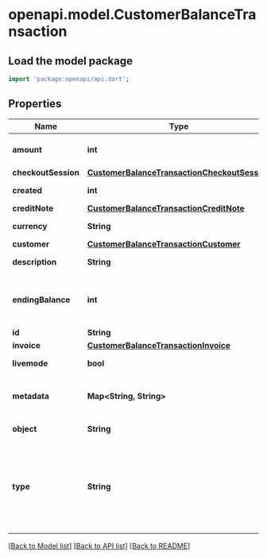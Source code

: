 # openapi.model.CustomerBalanceTransaction

## Load the model package
```dart
import 'package:openapi/api.dart';
```

## Properties
Name | Type | Description | Notes
------------ | ------------- | ------------- | -------------
**amount** | **int** | The amount of the transaction. A negative value is a credit for the customer's balance, and a positive value is a debit to the customer's `balance`. | 
**checkoutSession** | [**CustomerBalanceTransactionCheckoutSession**](CustomerBalanceTransactionCheckoutSession.md) |  | [optional] 
**created** | **int** | Time at which the object was created. Measured in seconds since the Unix epoch. | 
**creditNote** | [**CustomerBalanceTransactionCreditNote**](CustomerBalanceTransactionCreditNote.md) |  | [optional] 
**currency** | **String** | Three-letter [ISO currency code](https://www.iso.org/iso-4217-currency-codes.html), in lowercase. Must be a [supported currency](https://stripe.com/docs/currencies). | 
**customer** | [**CustomerBalanceTransactionCustomer**](CustomerBalanceTransactionCustomer.md) |  | 
**description** | **String** | An arbitrary string attached to the object. Often useful for displaying to users. | [optional] 
**endingBalance** | **int** | The customer's `balance` after the transaction was applied. A negative value decreases the amount due on the customer's next invoice. A positive value increases the amount due on the customer's next invoice. | 
**id** | **String** | Unique identifier for the object. | 
**invoice** | [**CustomerBalanceTransactionInvoice**](CustomerBalanceTransactionInvoice.md) |  | [optional] 
**livemode** | **bool** | Has the value `true` if the object exists in live mode or the value `false` if the object exists in test mode. | 
**metadata** | **Map<String, String>** | Set of [key-value pairs](https://stripe.com/docs/api/metadata) that you can attach to an object. This can be useful for storing additional information about the object in a structured format. | [optional] [default to const {}]
**object** | **String** | String representing the object's type. Objects of the same type share the same value. | 
**type** | **String** | Transaction type: `adjustment`, `applied_to_invoice`, `credit_note`, `initial`, `invoice_overpaid`, `invoice_too_large`, `invoice_too_small`, `unspent_receiver_credit`, `unapplied_from_invoice`, `checkout_session_subscription_payment`, or `checkout_session_subscription_payment_canceled`. See the [Customer Balance page](https://stripe.com/docs/billing/customer/balance#types) to learn more about transaction types. | 

[[Back to Model list]](../README.md#documentation-for-models) [[Back to API list]](../README.md#documentation-for-api-endpoints) [[Back to README]](../README.md)


